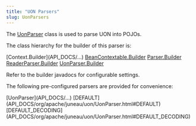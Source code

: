 ```yaml
---
title: "UON Parsers"
slug: UonParsers
---
```


The <a href="/site/apidocs/org/apache/juneau/uon/UonParser.html" target="_blank">UonParser</a> class is used to parse UON into POJOs.

The class hierarchy for the builder of this parser is:

<tree>
<node-0><java-abstract-class>[Context.Builder](API_DOCS/...)</java-abstract-class></node-0>
<node-1><java-abstract-class><a href="/site/apidocs/org/apache/juneau/BeanContextable.Builder.html" target="_blank">BeanContextable.Builder</a></java-abstract-class></node-1>
<node-2><java-abstract-class><a href="/site/apidocs/org/apache/juneau/parser/Parser.Builder.html" target="_blank">Parser.Builder</a></java-abstract-class></node-2>
<node-3><java-abstract-class><a href="/site/apidocs/org/apache/juneau/parser/ReaderParser.Builder.html" target="_blank">ReaderParser.Builder</a></java-abstract-class></node-3>
<node-4><java-class><a href="/site/apidocs/org/apache/juneau/uon/UonParser.Builder.html" target="_blank">UonParser.Builder</a></java-class></node-4>
</tree>

Refer to the builder javadocs for configurable settings.

The following pre-configured parsers are provided for convenience:

<tree>
<node-0><java-class>[UonParser](API_DOCS/...)</java-class></node-0>
<node-1><javac-field>[DEFAULT](API_DOCS/org/apache/juneau/uon/UonParser.html#DEFAULT)</javac-field><javac-field>[DEFAULT_DECODING](API_DOCS/org/apache/juneau/uon/UonParser.html#DEFAULT_DECODING)</javac-field></node-1>
</tree>